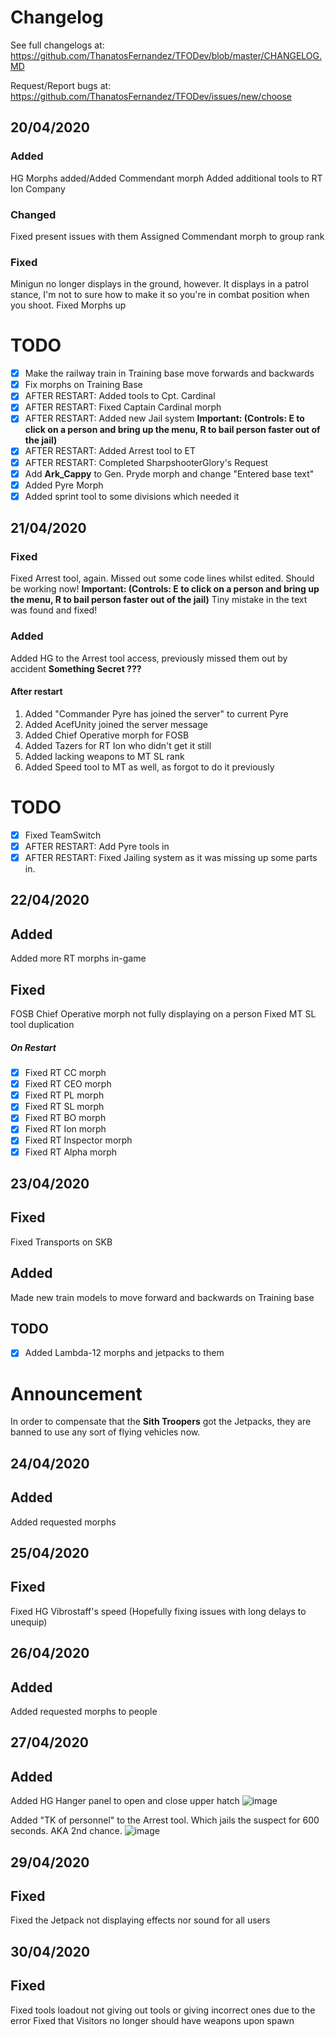 # Changelog

See full changelogs at: https://github.com/ThanatosFernandez/TFODev/blob/master/CHANGELOG.MD

Request/Report bugs at: https://github.com/ThanatosFernandez/TFODev/issues/new/choose

## 20/04/2020

### Added
HG Morphs added/Added Commendant morph
Added additional tools to RT Ion Company

### Changed
Fixed present issues with them
Assigned Commendant morph to group rank

### Fixed
Minigun no longer displays in the ground, however. It displays in a patrol stance, I'm not to sure how to make it so you're in combat position when you shoot.
Fixed Morphs up

# TODO

- [x] Make the railway train in Training base move forwards and backwards
- [x] Fix morphs on Training Base
- [x] AFTER RESTART: Added tools to Cpt. Cardinal
- [x] AFTER RESTART: Fixed Captain Cardinal morph
- [x] AFTER RESTART: Added new Jail system
**Important: (Controls: E to click on a person and bring up the menu, R to bail person faster out of the jail)**
- [x] AFTER RESTART: Added Arrest tool to ET
- [x] AFTER RESTART: Completed SharpshooterGlory's Request
- [x] Add **Ark_Cappy** to Gen. Pryde morph and change "Entered base text"
- [x] Added Pyre Morph
- [x] Added sprint tool to some divisions which needed it

## 21/04/2020

### Fixed
Fixed Arrest tool, again. Missed out some code lines whilst edited. Should be working now! **Important: (Controls: E to click on a person and bring up the menu, R to bail person faster out of the jail)**
Tiny mistake in the text was found and fixed!

### Added
Added HG to the Arrest tool access, previously missed them out by accident
**Something Secret ???**

#### After restart
1. Added "Commander Pyre has joined the server" to current Pyre
2. Added AcefUnity joined the server message
3. Added Chief Operative morph for FOSB
4. Added Tazers for RT Ion who didn't get it still
5. Added lacking weapons to MT SL rank
6. Added Speed tool to MT as well, as forgot to do it previously

# TODO
- [x] Fixed TeamSwitch
- [x] AFTER RESTART: Add Pyre tools in
- [x] AFTER RESTART: Fixed Jailing system as it was missing up some parts in.

## 22/04/2020

## Added
Added more RT morphs in-game

## Fixed
FOSB Chief Operative morph not fully displaying on a person
Fixed MT SL tool duplication

##### On Restart
- [x] Fixed RT CC morph
- [x] Fixed RT CEO morph
- [x] Fixed RT PL morph
- [x] Fixed RT SL morph
- [x] Fixed RT BO morph
- [x] Fixed RT Ion morph
- [x] Fixed RT Inspector morph
- [x] Fixed RT Alpha morph

## 23/04/2020

## Fixed

Fixed Transports on SKB

## Added
Made new train models to move forward and backwards on Training base

## TODO

- [x] Added Lambda-12 morphs and jetpacks to them

# Announcement

In order to compensate that the **Sith Troopers** got the Jetpacks, they are banned to use any sort of flying vehicles now.

## 24/04/2020

## Added
Added requested morphs

## 25/04/2020

## Fixed
Fixed HG Vibrostaff's speed (Hopefully fixing issues with long delays to unequip)

## 26/04/2020

## Added
Added requested morphs to people


## 27/04/2020

## Added
Added HG Hanger panel to open and close upper hatch
![image](https://user-images.githubusercontent.com/64010566/80413163-affa8b00-88d7-11ea-942c-55e97cceda5c.png)


Added "TK of personnel" to the Arrest tool. Which jails the suspect for 600 seconds. AKA 2nd chance.
![image](https://user-images.githubusercontent.com/64010566/80413691-88f08900-88d8-11ea-894a-7a903e192192.png) 

## 29/04/2020

## Fixed
Fixed the Jetpack not displaying effects nor sound for all users

## 30/04/2020

## Fixed
Fixed tools loadout not giving out tools or giving incorrect ones due to the error
Fixed that Visitors no longer should have weapons upon spawn